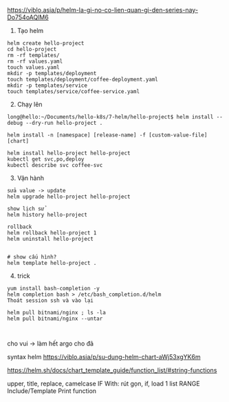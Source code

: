 https://viblo.asia/p/helm-la-gi-no-co-lien-quan-gi-den-series-nay-Do754oAQlM6


1. Tạo helm

```
helm create hello-project
cd hello-project
rm -rf templates/
rm -rf values.yaml
touch values.yaml
mkdir -p templates/deployment
touch templates/deployment/coffee-deployment.yaml
mkdir -p templates/service
touch templates/service/coffee-service.yaml
```


2. Chạy lên

```
long@hello:~/Documents/hello-k8s/7-helm/hello-project$ helm install --debug --dry-run hello-project .

helm install -n [namespace] [release-name] -f [custom-value-file] [chart]

helm install hello-project hello-project
kubectl get svc,po,deploy
kubectl describe svc coffee-svc
```

3. Vận hành 

```
sửa value -> update
helm upgrade hello-project hello-project

show lịch sử
helm history hello-project

rollback
helm rollback hello-project 1
helm uninstall hello-project


# show cấu hình? 
helm template hello-project .
```

4. trick 

```
yum install bash-completion -y  
helm completion bash > /etc/bash_completion.d/helm
Thoát session ssh và vào lại

helm pull bitnami/nginx ; ls -la
helm pull bitnami/nginx --untar



```

cho vui -> làm hết argo cho đã

syntax helm 
https://viblo.asia/p/su-dung-helm-chart-aWj53xgYK6m

https://helm.sh/docs/chart_template_guide/function_list/#string-functions

upper, title, replace, camelcase
IF
With: rút gọn, if, load 1 list
RANGE
Include/Template
Print function